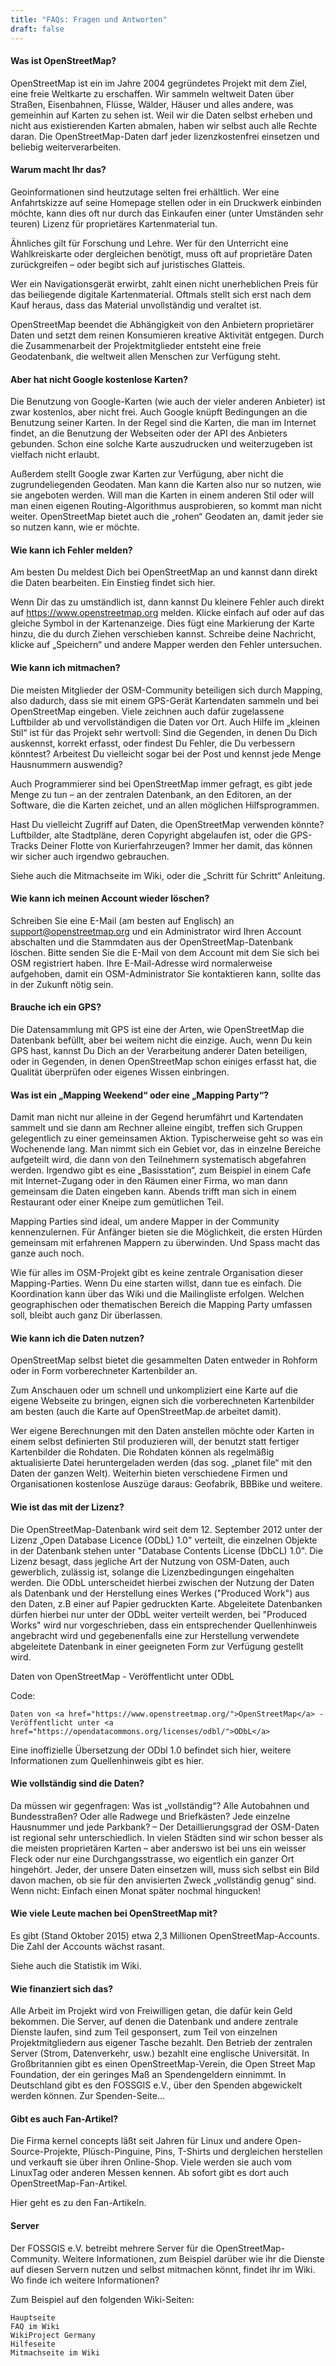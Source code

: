 ```yaml
---
title: "FAQs: Fragen und Antworten"
draft: false
---
```



####  Was ist OpenStreetMap?

OpenStreetMap ist ein im Jahre 2004 gegründetes Projekt mit dem Ziel, eine freie Weltkarte zu erschaffen. Wir sammeln weltweit Daten über Straßen, Eisenbahnen, Flüsse, Wälder, Häuser und alles andere, was gemeinhin auf Karten zu sehen ist. Weil wir die Daten selbst erheben und nicht aus existierenden Karten abmalen, haben wir selbst auch alle Rechte daran. Die OpenStreetMap-Daten darf jeder lizenzkostenfrei einsetzen und beliebig weiterverarbeiten.

#### Warum macht Ihr das?

Geoinformationen sind heutzutage selten frei erhältlich. Wer eine Anfahrtskizze auf seine Homepage stellen oder in ein Druckwerk einbinden möchte, kann dies oft nur durch das Einkaufen einer (unter Umständen sehr teuren) Lizenz für proprietäres Kartenmaterial tun.

Ähnliches gilt für Forschung und Lehre. Wer für den Unterricht eine Wahlkreiskarte oder dergleichen benötigt, muss oft auf proprietäre Daten zurückgreifen – oder begibt sich auf juristisches Glatteis.

Wer ein Navigationsgerät erwirbt, zahlt einen nicht unerheblichen Preis für das beiliegende digitale Kartenmaterial. Oftmals stellt sich erst nach dem Kauf heraus, dass das Material unvollständig und veraltet ist.

OpenStreetMap beendet die Abhängigkeit von den Anbietern proprietärer Daten und setzt dem reinen Konsumieren kreative Aktivität entgegen. Durch die Zusammenarbeit der Projektmitglieder entsteht eine freie Geodatenbank, die weltweit allen Menschen zur Verfügung steht.

#### Aber hat nicht Google kostenlose Karten?

Die Benutzung von Google-Karten (wie auch der vieler anderen Anbieter) ist zwar kostenlos, aber nicht frei. Auch Google knüpft Bedingungen an die Benutzung seiner Karten. In der Regel sind die Karten, die man im Internet findet, an die Benutzung der Webseiten oder der API des Anbieters gebunden. Schon eine solche Karte auszudrucken und weiterzugeben ist vielfach nicht erlaubt.

Außerdem stellt Google zwar Karten zur Verfügung, aber nicht die zugrundeliegenden Geodaten. Man kann die Karten also nur so nutzen, wie sie angeboten werden. Will man die Karten in einem anderen Stil oder will man einen eigenen Routing-Algorithmus ausprobieren, so kommt man nicht weiter. OpenStreetMap bietet auch die „rohen“ Geodaten an, damit jeder sie so nutzen kann, wie er möchte.

#### Wie kann ich Fehler melden?

Am besten Du meldest Dich bei OpenStreetMap an und kannst dann direkt die Daten bearbeiten. Ein Einstieg findet sich hier.

Wenn Dir das zu umständlich ist, dann kannst Du kleinere Fehler auch direkt auf https://www.openstreetmap.org melden. Klicke einfach auf oder auf das gleiche Symbol in der Kartenanzeige. Dies fügt eine Markierung der Karte hinzu, die du durch Ziehen verschieben kannst. Schreibe deine Nachricht, klicke auf „Speichern“ und andere Mapper werden den Fehler untersuchen.

#### Wie kann ich mitmachen?

Die meisten Mitglieder der OSM-Community beteiligen sich durch Mapping, also dadurch, dass sie mit einem GPS-Gerät Kartendaten sammeln und bei OpenStreetMap eingeben. Viele zeichnen auch dafür zugelassene Luftbilder ab und vervollständigen die Daten vor Ort. Auch Hilfe im „kleinen Stil“ ist für das Projekt sehr wertvoll: Sind die Gegenden, in denen Du Dich auskennst, korrekt erfasst, oder findest Du Fehler, die Du verbessern könntest? Arbeitest Du vielleicht sogar bei der Post und kennst jede Menge Hausnummern auswendig?

Auch Programmierer sind bei OpenStreetMap immer gefragt, es gibt jede Menge zu tun – an der zentralen Datenbank, an den Editoren, an der Software, die die Karten zeichet, und an allen möglichen Hilfsprogrammen.

Hast Du vielleicht Zugriff auf Daten, die OpenStreetMap verwenden könnte? Luftbilder, alte Stadtpläne, deren Copyright abgelaufen ist, oder die GPS-Tracks Deiner Flotte von Kurierfahrzeugen? Immer her damit, das können wir sicher auch irgendwo gebrauchen.

Siehe auch die Mitmachseite im Wiki, oder die „Schritt für Schritt“ Anleitung.

#### Wie kann ich meinen Account wieder löschen?

Schreiben Sie eine E-Mail (am besten auf Englisch) an support@openstreetmap.org und ein Administrator wird Ihren Account abschalten und die Stammdaten aus der OpenStreetMap-Datenbank löschen. Bitte senden Sie die E-Mail von dem Account mit dem Sie sich bei OSM registriert haben. Ihre E-Mail-Adresse wird normalerweise aufgehoben, damit ein OSM-Administrator Sie kontaktieren kann, sollte das in der Zukunft nötig sein.

#### Brauche ich ein GPS?

Die Datensammlung mit GPS ist eine der Arten, wie OpenStreetMap die Datenbank befüllt, aber bei weitem nicht die einzige. Auch, wenn Du kein GPS hast, kannst Du Dich an der Verarbeitung anderer Daten beteiligen, oder in Gegenden, in denen OpenStreetMap schon einiges erfasst hat, die Qualität überprüfen oder eigenes Wissen einbringen.

#### Was ist ein „Mapping Weekend“ oder eine „Mapping Party“?

Damit man nicht nur alleine in der Gegend herumfährt und Kartendaten sammelt und sie dann am Rechner alleine eingibt, treffen sich Gruppen gelegentlich zu einer gemeinsamen Aktion. Typischerweise geht so was ein Wochenende lang. Man nimmt sich ein Gebiet vor, das in einzelne Bereiche aufgeteilt wird, die dann von den Teilnehmern systematisch abgefahren werden. Irgendwo gibt es eine „Basisstation“, zum Beispiel in einem Cafe mit Internet-Zugang oder in den Räumen einer Firma, wo man dann gemeinsam die Daten eingeben kann. Abends trifft man sich in einem Restaurant oder einer Kneipe zum gemütlichen Teil.

Mapping Parties sind ideal, um andere Mapper in der Community kennenzulernen. Für Anfänger bieten sie die Möglichkeit, die ersten Hürden gemeinsam mit erfahrenen Mappern zu überwinden. Und Spass macht das ganze auch noch.

Wie für alles im OSM-Projekt gibt es keine zentrale Organisation dieser Mapping-Parties. Wenn Du eine starten willst, dann tue es einfach. Die Koordination kann über das Wiki und die Mailingliste erfolgen. Welchen geographischen oder thematischen Bereich die Mapping Party umfassen soll, bleibt auch ganz Dir überlassen.

#### Wie kann ich die Daten nutzen?

OpenStreetMap selbst bietet die gesammelten Daten entweder in Rohform oder in Form vorberechneter Kartenbilder an.

Zum Anschauen oder um schnell und unkompliziert eine Karte auf die eigene Webseite zu bringen, eignen sich die vorberechneten Kartenbilder am besten (auch die Karte auf OpenStreetMap.de arbeitet damit).

Wer eigene Berechnungen mit den Daten anstellen möchte oder Karten in einem selbst definierten Stil produzieren will, der benutzt statt fertiger Kartenbilder die Rohdaten. Die Rohdaten können als regelmäßig aktualisierte Datei heruntergeladen werden (das sog. „planet file“ mit den Daten der ganzen Welt). Weiterhin bieten verschiedene Firmen und Organisationen kostenlose Auszüge daraus: Geofabrik, BBBike und weitere.

#### Wie ist das mit der Lizenz?

Die OpenStreetMap-Datenbank wird seit dem 12. September 2012 unter der Lizenz „Open Database Licence (ODbL) 1.0" verteilt, die einzelnen Objekte in der Datenbank stehen unter "Database Contents License (DbCL) 1.0". Die Lizenz besagt, dass jegliche Art der Nutzung von OSM-Daten, auch gewerblich, zulässig ist, solange die Lizenzbedingungen eingehalten werden. Die ODbL unterscheidet hierbei zwischen der Nutzung der Daten als Datenbank und der Herstellung eines Werkes ("Produced Work") aus den Daten, z.B einer auf Papier gedruckten Karte. Abgeleitete Datenbanken dürfen hierbei nur unter der ODbL weiter verteilt werden, bei "Produced Works" wird nur vorgeschrieben, dass ein entsprechender Quellenhinweis angebracht wird und gegebenenfalls eine zur Herstellung verwendete abgeleitete Datenbank in einer geeigneten Form zur Verfügung gestellt wird.

Daten von OpenStreetMap - Veröffentlicht unter ODbL

Code:
```
Daten von <a href="https://www.openstreetmap.org/">OpenStreetMap</a> - Veröffentlicht unter <a href="https://opendatacommons.org/licenses/odbl/">ODbL</a>
```

Eine inoffizielle Übersetzung der ODbl 1.0 befindet sich hier, weitere Informationen zum Quellenhinweis gibt es hier.

#### Wie vollständig sind die Daten?

Da müssen wir gegenfragen: Was ist „vollständig“? Alle Autobahnen und Bundesstraßen? Oder alle Radwege und Briefkästen? Jede einzelne Hausnummer und jede Parkbank? – Der Detaillierungsgrad der OSM-Daten ist regional sehr unterschiedlich. In vielen Städten sind wir schon besser als die meisten proprietären Karten – aber anderswo ist bei uns ein weisser Fleck oder nur eine Durchgangsstrasse, wo eigentlich ein ganzer Ort hingehört. Jeder, der unsere Daten einsetzen will, muss sich selbst ein Bild davon machen, ob sie für den anvisierten Zweck „vollständig genug“ sind. Wenn nicht: Einfach einen Monat später nochmal hingucken!

#### Wie viele Leute machen bei OpenStreetMap mit?

Es gibt (Stand Oktober 2015) etwa 2,3 Millionen OpenStreetMap-Accounts. Die Zahl der Accounts wächst rasant.

Siehe auch die Statistik im Wiki.

#### Wie finanziert sich das?

Alle Arbeit im Projekt wird von Freiwilligen getan, die dafür kein Geld bekommen. Die Server, auf denen die Datenbank und andere zentrale Dienste laufen, sind zum Teil gesponsert, zum Teil von einzelnen Projektmitgliedern aus eigener Tasche bezahlt. Den Betrieb der zentralen Server (Strom, Datenverkehr, usw.) bezahlt eine englische Universität. In Großbritannien gibt es einen OpenStreetMap-Verein, die Open Street Map Foundation, der ein geringes Maß an Spendengeldern einnimmt. In Deutschland gibt es den FOSSGIS e.V., über den Spenden abgewickelt werden können. Zur Spenden-Seite…

#### Gibt es auch Fan-Artikel?

Die Firma kernel concepts läßt seit Jahren für Linux und andere Open-Source-Projekte, Plüsch-Pinguine, Pins, T-Shirts und dergleichen herstellen und verkauft sie über ihren Online-Shop. Viele werden sie auch vom LinuxTag oder anderen Messen kennen. Ab sofort gibt es dort auch OpenStreetMap-Fan-Artikel.

Hier geht es zu den Fan-Artikeln.

#### Server

Der FOSSGIS e.V. betreibt mehrere Server für die OpenStreetMap-Community. Weitere Informationen, zum Beispiel darüber wie ihr die Dienste auf diesen Servern nutzen und selbst mitmachen könnt, findet ihr im Wiki.
Wo finde ich weitere Informationen?

Zum Beispiel auf den folgenden Wiki-Seiten:

    Hauptseite
    FAQ im Wiki
    WikiProject Germany
    Hilfeseite
    Mitmachseite im Wiki

